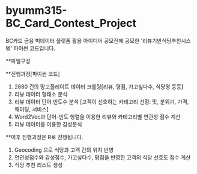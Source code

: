 # byumm315-BC_Card_Contest_Project
BC카드 금융 빅데이터 플랫폼 활용 아이디어 공모전에 공모한 '리뷰기반식당추천시스템'  파이썬 코드입니다.

**파일구성

**진행과정[파이썬 코드]
1. 2880 건의 망고플레이트 데이터 크롤링[리뷰, 평점, 가고싶다수, 식당명 등등]
2. 리뷰 데이터 형태소 분석
3. 리뷰 데이터 단어 빈도수 분석 [고객이 선호하는 카테고리 선정: 맛, 분위기, 가격, 웨이팅, 서비스]
4. Word2Vec과 단어-빈도 행렬을 이용한 리뷰와 카테고리별 연관성 점수 계산
5. 리뷰 데이터를 이용한 감성분석

**이후 진행과정은 R로 진행됩니다.
1. Geocoding 으로 식당과 고객 간의 위치 반영
2. 연관성점수와 감성점수, 가고싶다수, 평점을 반영한 고객의 식당 선호도 점수 계산
3. 식당 추천 리스트 생성
